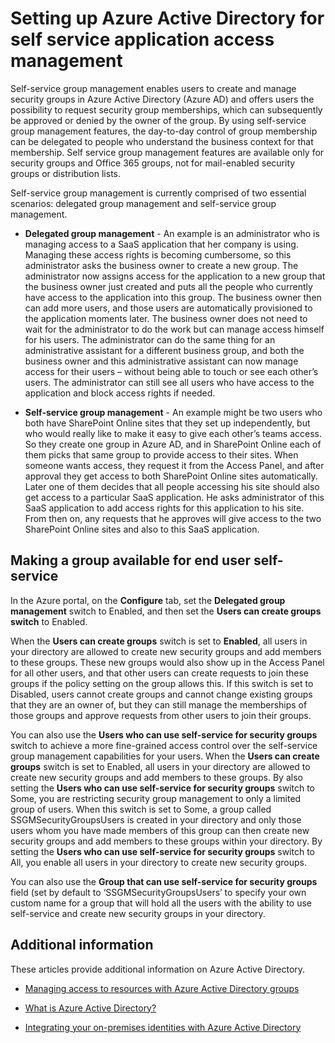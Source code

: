 <properties
	pageTitle="Setting up Azure Active Directory for self service application access management| Microsoft Azure"
	description="overview of Self-service group management that enables users to create and manage security groups in Azure Active Directory and offers users the possibility to request security group memberships"
	services="active-directory"
	documentationCenter=""
  authors="curtand"
	manager="stevenpo"
	editor=""
	/>

<tags
	ms.service="active-directory"
	ms.workload="identity"
	ms.tgt_pltfrm="na"
	ms.devlang="na"
	ms.topic="article"
	ms.date="11/17/2015"
	ms.author="curtand"/>

# Setting up Azure Active Directory for self service application access management

Self-service group management enables users to create and manage security groups in Azure Active Directory (Azure AD) and offers users the possibility to request security group memberships, which can subsequently be approved or denied by the owner of the group. By using self-service group management features, the day-to-day control of group membership can be delegated to people who understand the business context for that membership. Self service group management features are available only for security groups and Office 365 groups, not for mail-enabled security groups or distribution lists.

Self-service group management is currently comprised of two essential scenarios: delegated group management and self-service group management.


- **Delegated group management** - An example is an administrator who is managing access to a SaaS application that her company is using. Managing these access rights is becoming cumbersome, so this administrator asks the business owner to create a new group. The administrator now assigns access for the application to a new group that the business owner just created and puts all the people who currently have access to the application into this group. The business owner then can add more users, and those users are automatically provisioned to the application moments later. The business owner does not need to wait for the administrator to do the work but can manage access himself for his users. The administrator can do the same thing for an administrative assistant for a different business group, and both the business owner and this administrative assistant can now manage access for their users – without being able to touch or see each other’s users. The administrator can still see all users who have access to the application and block access rights if needed.


- **Self-service group management** - An example might be two users who both have SharePoint Online sites that they set up independently, but who would really like to make it easy to give each other’s teams access. So they create one group in Azure AD, and in SharePoint Online each of them picks that same group to provide access to their sites. When someone wants access, they request it from the Access Panel, and after approval they get access to both SharePoint Online sites automatically. Later one of them decides that all people accessing his site should also get access to a particular SaaS application. He asks administrator of this SaaS application to add access rights for this application to his site. From then on, any requests that he approves will give access to the two SharePoint Online sites and also to this SaaS application.

## Making a group available for end user self-service

In the Azure portal, on the **Configure** tab, set the **Delegated group management** switch to Enabled, and then set the **Users can create groups switch** to Enabled.

When the **Users can create groups** switch is set to **Enabled**, all users in your directory are allowed to create new security groups and add members to these groups. These new groups would also show up in the Access Panel for all other users, and that other users can create requests to join these groups if the policy setting on the group allows this. If this switch is set to Disabled, users cannot create groups and cannot change existing groups that they are an owner of, but they can still manage the memberships of those groups and approve requests from other users to join their groups.

You can also use the **Users who can use self-service for security groups** switch to achieve a more fine-grained access control over the self-service group management capabilities for your users. When the **Users can create groups** switch is set to Enabled, all users in your directory are allowed to create new security groups and add members to these groups. By also setting the **Users who can use self-service for security groups** switch to Some, you are restricting security group management to only a limited group of users. When this switch is set to Some, a group called SSGMSecurityGroupsUsers is created in your directory and only those users whom you have made members of this group can then create new security groups and add members to these groups within your directory. By setting the **Users who can use self-service for security groups** switch to All, you enable all users in your directory to create new security groups.

You can also use the **Group that can use self-service for security groups** field (set by default to ‘SSGMSecurityGroupsUsers’ to specify your own custom name for a group that will hold all the users with the ability to use self-service and create new security groups in your directory.

## Additional information

These articles provide additional information on Azure Active Directory.

* [Managing access to resources with Azure Active Directory groups](active-directory-manage-groups.md)

* [What is Azure Active Directory?](active-directory-whatis.md)

* [Integrating your on-premises identities with Azure Active Directory](active-directory-aadconnect.md)
